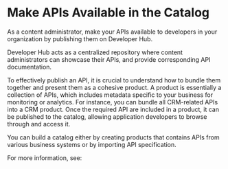 <!-- loiof148690b1f7f45e894edaab3c29c701b -->

# Make APIs Available in the Catalog

As a content administrator, make your APIs available to developers in your organization by publishing them on Developer Hub.

Developer Hub acts as a centralized repository where content administrators can showcase their APIs, and provide corresponding API documentation.

To effectively publish an API, it is crucial to understand how to bundle them together and present them as a cohesive product. A product is essentially a collection of APIs, which includes metadata specific to your business for monitoring or analytics. For instance, you can bundle all CRM-related APIs into a CRM product. Once the required API are included in a product, it can be published to the catalog, allowing application developers to browse through and access it.

You can build a catalog either by creating products that contains APIs from various business systems or by importing API specification.

For more information, see:

